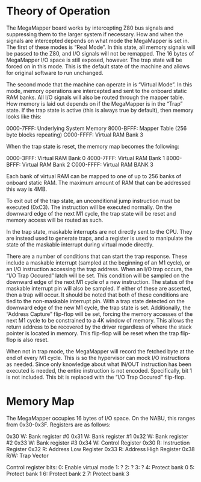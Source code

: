 # Theory of Operation

The MegaMapper board works by intercepting Z80 bus signals and suppressing them to the larger system if necessary. How and when the signals are intercepted depends on what mode the MegaMapper is set in. The first of these modes is “Real Mode”. In this state, all memory signals will be passed to the Z80, and I/O signals will not be remapped. The 16 bytes of MegaMapper I/O space is still exposed, however. The trap state will be forced on in this mode. This is the default state of the machine and allows for original software to run unchanged.

The second mode that the machine can operate in is “Virtual Mode”. In this mode, memory operations are intercepted and sent to the onboard static RAM banks. All I/O signals will also be routed through the mapper table. How memory is laid out depends on if the MegaMapper is in the “Trap” state. If the trap state is active (this is always true by default), then memory looks like this:

0000-7FFF: Underlying System Memory
8000-BFFF: Mapper Table (256 byte blocks repeating)
C000-FFFF: Virtual RAM Bank 3


When the trap state is reset, the memory map becomes the following:

0000-3FFF: Virtual RAM Bank 0
4000-7FFF: Virtual RAM Bank 1
8000-BFFF: Virtual RAM Bank 2
C000-FFFF: Virtual RAM BANK 3

Each bank of virtual RAM can be mapped to one of up to 256 banks of onboard static RAM. The maximum amount of RAM that can be addressed this way is 4MB.

To exit out of the trap state, an unconditional jump instruction must be executed (0xC3). The instruction will be executed normally. On the downward edge of the next M1 cycle, the trap state will be reset and memory access will be routed as such.

In the trap state, maskable interrupts are not directly sent to the CPU. They are instead used to generate traps, and a register is used to manipulate the state of the maskable interrupt during virtual mode directly.

There are a number of conditions that can start the trap response. These include a maskable interrupt (sampled at the beginning of an M1 cycle), or an I/O instruction accessing the trap address. When an I/O trap occurs, the “I/O Trap Occured” latch will be set. This condition will be sampled on the downward edge of the next M1 cycle of a new instruction. The status of the maskable interrupt pin will also be sampled. If either of these are asserted, then a trap will occur. It should be noted that both of these conditions are tied to the non-maskable interrupt pin. With a trap state detected on the downward edge of the new M1 cycle, the trap state is set. Additionally, the “Address Capture” flip-flop will be set, forcing the memory accesses of the next M1 cycle to be constrained to a 4K window of memory. This allows the return address to be recovered by the driver regardless of where the stack pointer is located in memory. This flip-flop will be reset when the trap flip-flop is also reset.


When not in trap mode, the MegaMapper will record the fetched byte at the end of every M1 cycle. This is so the hypervisor can mock I/O instructions as needed. Since only knowledge about what IN/OUT instruction has been executed is needed, the entire instruction is not encoded. Specifically, bit 1 is not included. This bit is replaced with the “I/O Trap Occured” flip-flop.

# Memory Map

The MegaMapper occupies 16 bytes of I/O space. On the NABU, this ranges from 0x30-0x3F. Registers are as follows:

0x30 W: Bank register #0
0x31 W: Bank register #1
0x32 W: Bank register #2
0x33 W: Bank register #3
0x34 W: Control Register
0x30 R: Instruction Register
0x32 R: Address Low Register
0x33 R: Address High Register
0x38 R/W: Trap Vector

Control register bits:
0: Enable virtual mode
1: ?
2: ?
3: ?
4: Protect bank 0
5: Protect bank 1
6: Protect bank 2
7: Protect bank 3
